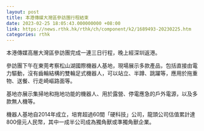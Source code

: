 ```yaml
---
layout: post
title: 本港傳媒大灣區參訪團行程結束
date: 2023-02-25 18:05:43.000000000 +08:00
link: https://news.rthk.hk/rthk/ch/component/k2/1689493-20230225.htm
categories: rthk
---
```


本港傳媒高層大灣區參訪團完成一連三日行程，晚上經深圳返港。

參訪團下午在東莞考察松山湖國際機器人基地，現場展示多款產品，包括直接由電力驅動，沒有齒輪結構的雙輪足式機器人，可以站立、半蹲、跳躍等，應用於拖重物、送餐、行走崎嶇路面等。

基地亦展示集掃地和拖地功能的機器人、用於露營、停電應急的戶外電源，以及多款無人機等。

機器人基地自2014年成立，培育超過60間「硬科技」公司，龍頭公司估值累計達800億元人民幣，其中一成半公司成為獨角獸或準獨角獸企業。
